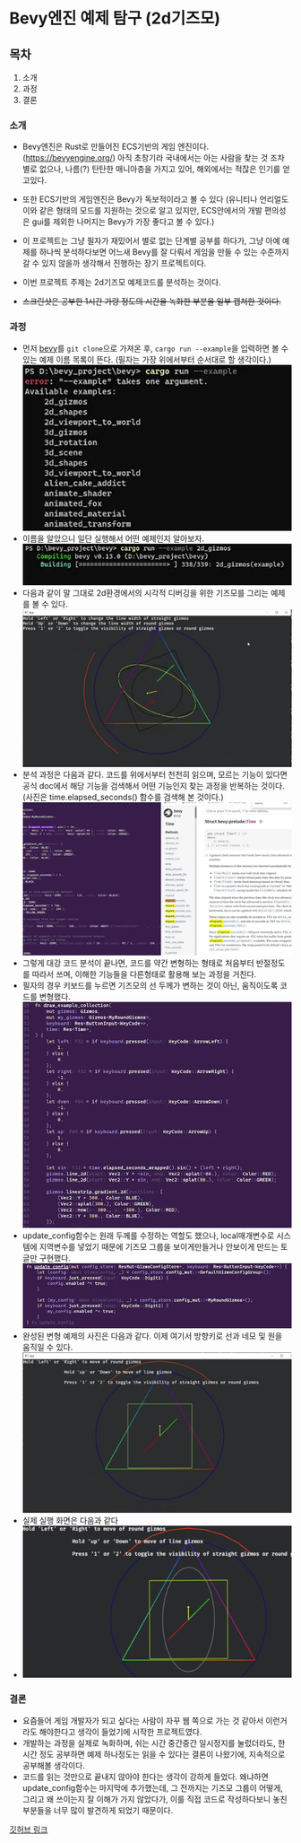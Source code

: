 # Bevy엔진 예제 탐구 (2d기즈모)

## 목차
1. 소개
2. 과정
3. 결론

### 소개

- Bevy엔진은 Rust로 만들어진 ECS기반의 게임 엔진이다. (https://bevyengine.org/)
아직 초창기라 국내에서는 아는 사람을 찾는 것 조차 별로 없으나, 나름(?) 탄탄한 매니아층을 가지고 있어, 해외에서는 적잖은 인기를 얻고있다.

- 또한 ECS기반의 게임엔진은 Bevy가 독보적이라고 볼 수 있다 (유니티나 언리얼도 이와 같은 형태의 모드를 지원하는 것으로 알고 있지만, ECS안에서의 개발 편의성은 gui를 제외한 나머지는 Bevy가 가장 좋다고 볼 수 있다.)

- 이 프로젝트는 그냥 필자가 재밌어서 별로 없는 단계별 공부를 하다가, 그냥 아예 예제를 하나씩 분석하다보면 어느새 Bevy를 잘 다뤄서 게임을 만들 수 있는 수준까지 갈 수 있지 않을까 생각해서 진행하는 장기 프로젝트이다. 
- 이번 프로젝트 주제는 2d기즈모 예제코드를 분석하는 것이다.
- ~~스크린샷은 공부한 1시간 가량 정도의 시간을 녹화한 부분을 일부 캡쳐한 것이다.~~

### 과정

- 먼저 [bevy](https://github.com/bevyengine/bevy)를 ``` git clone ```으로 가져온 후, ``` cargo run --example ```을 입력하면 볼 수 있는 예제 이름 목록이 뜬다. (필자는 가장 위에서부터 순서대로 할 생각이다.)
![자료화면](https://raw.githubusercontent.com/dolto/port_folio_imgs/master/icon/projectsite/Study_Bevy_2d_gizmos/1.webp)
- 이름을 알았으니 일단 실행해서 어떤 예제인지 알아보자.
![자료화면](https://raw.githubusercontent.com/dolto/port_folio_imgs/master/icon/projectsite/Study_Bevy_2d_gizmos/2.webp)
- 다음과 같이 말 그대로 2d환경에서의 시각적 디버깅을 위한 기즈모를 그리는 예제를 볼 수 있다.
![자료화면](https://raw.githubusercontent.com/dolto/port_folio_imgs/master/icon/projectsite/Study_Bevy_2d_gizmos/3.webp)
- 분석 과정은 다음과 같다. 코드를 위에서부터 천천히 읽으며, 모르는 기능이 있다면 공식 doc에서 해당 기능을 검색해서 어떤 기능인지 찾는 과정을 반복하는 것이다. (사진은 time.elapsed_seconds() 함수를 검색해 본 것이다.)
![자료화면](https://raw.githubusercontent.com/dolto/port_folio_imgs/master/icon/projectsite/Study_Bevy_2d_gizmos/4.webp)
- 그렇게 대강 코드 분석이 끝나면, 코드를 약간 변형하는 형태로 처음부터 반절정도를 따라서 쓰며, 이해한 기능들을 다른형태로 활용해 보는 과정을 거친다.
- 필자의 경우 키보드를 누르면 기즈모의 선 두께가 변하는 것이 아닌, 움직이도록 코드를 변형했다.
![자료화면](https://raw.githubusercontent.com/dolto/port_folio_imgs/master/icon/projectsite/Study_Bevy_2d_gizmos/5.webp)
- update_config함수는 원래 두께를 수정하는 역할도 했으나, local매개변수로 시스템에 지역변수를 넣었기 때문에 기즈모 그룹을 보이게만들거나 안보이게 만드는 토글만 구현했다.
![자료화면](https://raw.githubusercontent.com/dolto/port_folio_imgs/master/icon/projectsite/Study_Bevy_2d_gizmos/6.webp)
- 완성된 변형 예제의 사진은 다음과 같다. 이제 여기서 방향키로 선과 네모 및 원을 움직일 수 있다.
![자료화면](https://raw.githubusercontent.com/dolto/port_folio_imgs/master/icon/projectsite/Study_Bevy_2d_gizmos/7.webp)
- 실제 실행 화면은 다음과 같다
- ![자료화면](https://raw.githubusercontent.com/dolto/port_folio_imgs/master/icon/projectsite/Study_Bevy_2d_gizmos/8.gif)

### 결론
- 요즘들어 게임 개발자가 되고 싶다는 사람이 자꾸 웹 쪽으로 가는 것 같아서 이런거라도 해야한다고 생각이 들었기에 시작한 프로젝트였다.
- 개발하는 과정을 실제로 녹화하며, 쉬는 시간 중간중간 일시정지를 눌렀더라도, 한시간 정도 공부하면 예제 하나정도는 읽을 수 있다는 결론이 나왔기에, 지속적으로 공부해볼 생각이다.
- 코드를 읽는 것만으로 끝내지 않아야 한다는 생각이 강하게 들었다. 왜냐하면 update_config함수는 마지막에 추가했는데, 그 전까지는 기즈모 그룹이 어떻게, 그리고 왜 쓰이는지 잘 이해가 가지 않았다가, 이를 직접 코드로 작성하다보니 놓친 부분들을 너무 많이 발견하게 되었기 때문이다.

[깃허브 링크](https://github.com/dolto/bevy_study_2d_gizmos)
